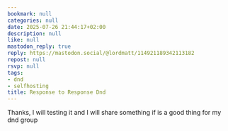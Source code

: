 ```yaml
---
bookmark: null
categories: null
date: 2025-07-26 21:44:17+02:00
description: null
like: null
mastodon_reply: true
reply: https://mastodon.social/@lordmatt/114921189342113182
repost: null
rsvp: null
tags:
- dnd
- selfhosting
title: Response to Response Dnd
---
```


Thanks, I will testing it and I will share something if is a good thing for my dnd group